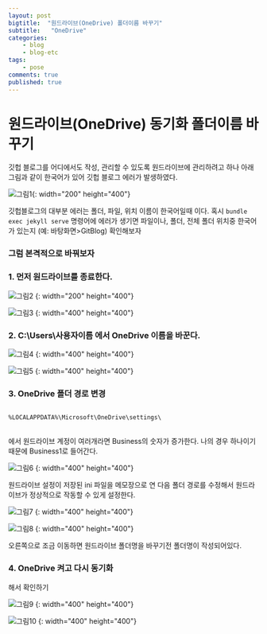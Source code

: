 ```yaml
---
layout: post
bigtitle:  "원드라이브(OneDrive) 폴더이름 바꾸기"
subtitle:   "OneDrive"
categories:
    - blog
    - blog-etc
tags:
    - pose
comments: true
published: true
---
```


# 원드라이브(OneDrive) 동기화 폴더이름 바꾸기

깃헙 블로그를 어디에서도 작성, 관리할 수 있도록 원드라이브에 관리하려고 하나 아래 그림과 같이 한국어가 있어 깃헙 블로그 에러가 발생하였다.

![그림1](/assets/img/Blog/Etc/OneDrive/1.png){: width="200" height="400"}

깃헙블로그의 대부분 에러는 폴더, 파일, 위치 이름이 한국어일때 이다. 혹시 ```bundle exec jekyll serve``` 명령어에 에러가 생기면 파일이나, 폴더, 전체 폴더 위치중 한국어가 있는지 (예: 바탕화면>GitBlog) 확인해보자

### 그럼 본격적으로 바꿔보자            


### 1. 먼저 원드라이브를 종료한다. 

![그림2](/assets/img/Blog/Etc/OneDrive/2.png) {: width="200" height="400"}

![그림3](/assets/img/Blog/Etc/OneDrive/3.png) {: width="400" height="400"}

### 2. C:\Users\사용자이름 에서 OneDrive 이름을 바꾼다.

![그림4](/assets/img/Blog/Etc/OneDrive/4.png) {: width="400" height="400"}

![그림5](/assets/img/Blog/Etc/OneDrive/5.png) {: width="400" height="400"}

### 3. OneDrive 폴더 경로 변경 


<pre>
<code>
%LOCALAPPDATA%\Microsoft\OneDrive\settings\
</code>
</pre>

에서 원드라이브 계정이 여러개라면 Business의 숫자가 증가한다.
나의 경우 하나이기 때문에 Business1로 들어간다. 

![그림6](/assets/img/Blog/Etc/OneDrive/6.png) {: width="400" height="400"}


원드라이브 설정이 저장된 ini 파일을 메모장으로 연 다음 폴더 경로를 수정해서 원드라이브가 정상적으로 작동할 수 있게 설정한다.

![그림7](/assets/img/Blog/Etc/OneDrive/7.png) {: width="400" height="400"}

![그림8](/assets/img/Blog/Etc/OneDrive/8.png) {: width="400" height="400"}

오른쪽으로 조금 이동하면 원드라이브 폴더명을 바꾸기전 폴더명이 작성되어있다.

### 4. OneDrive 켜고 다시 동기화

해서 확인하기 

![그림9](/assets/img/Blog/Etc/OneDrive/9.png) {: width="400" height="400"}

![그림10](/assets/img/Blog/Etc/OneDrive/10.png) {: width="400" height="400"}